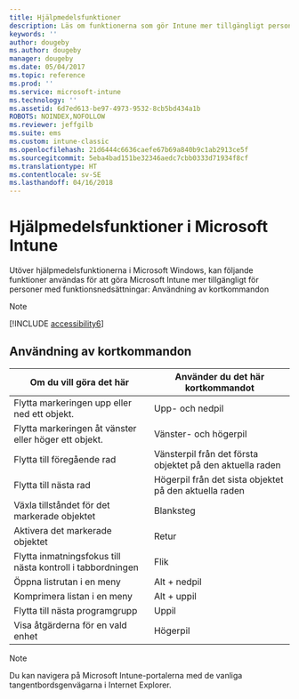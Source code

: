 ```yaml
---
title: Hjälpmedelsfunktioner
description: Läs om funktionerna som gör Intune mer tillgängligt personer med funktionshinder.
keywords: ''
author: dougeby
ms.author: dougeby
manager: dougeby
ms.date: 05/04/2017
ms.topic: reference
ms.prod: ''
ms.service: microsoft-intune
ms.technology: ''
ms.assetid: 6d7ed613-be97-4973-9532-8cb5bd434a1b
ROBOTS: NOINDEX,NOFOLLOW
ms.reviewer: jeffgilb
ms.suite: ems
ms.custom: intune-classic
ms.openlocfilehash: 21d6444c6636caefe67b69a840b9c1ab2913ce5f
ms.sourcegitcommit: 5eba4bad151be32346aedc7cbb0333d71934f8cf
ms.translationtype: HT
ms.contentlocale: sv-SE
ms.lasthandoff: 04/16/2018
---
```

# <a name="accessibility-features-of-microsoft-intune"></a>Hjälpmedelsfunktioner i Microsoft Intune
Utöver hjälpmedelsfunktionerna i Microsoft Windows, kan följande funktioner användas för att göra Microsoft Intune mer tillgängligt för personer med funktionsnedsättningar: Användning av kortkommandon

> [!NOTE]
> [!INCLUDE [accessibility6](./includes/accessibility6_md.md)]

## <a name="using-keyboard-shortcuts"></a>Användning av kortkommandon

|                        Om du vill göra det här                         |            Använder du det här kortkommandot             |
|-----------------------------------------------------------|---------------------------------------------------|
|          Flytta markeringen upp eller ned ett objekt.          |                 Upp- och nedpil                 |
|        Flytta markeringen åt vänster eller höger ett objekt.         |               Vänster- och högerpil                |
|                 Flytta till föregående rad                  | Vänsterpil från det första objektet på den aktuella raden |
|                   Flytta till nästa rad                    | Högerpil från det sista objektet på den aktuella raden |
|      Växla tillståndet för det markerade objektet      |                     Blanksteg                      |
|           Aktivera det markerade objektet            |                       Retur                       |
| Flytta inmatningsfokus till nästa kontroll i tabbordningen |                        Flik                        |
|             Öppna listrutan i en meny             |                 Alt + nedpil                  |
|                Komprimera listan i en meny                |                  Alt + uppil                   |
|            Flytta till nästa programgrupp             |                     Uppil                      |
|         Visa åtgärderna för en vald enhet         |                    Högerpil                    |

> [!NOTE]
> Du kan navigera på Microsoft Intune-portalerna med de vanliga tangentbordsgenvägarna i Internet Explorer.
